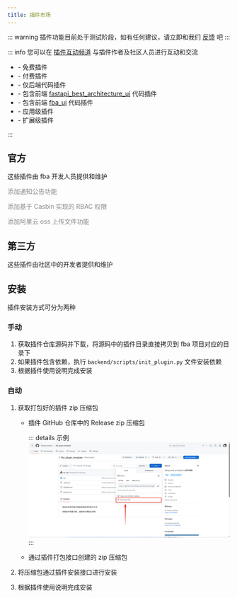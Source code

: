 ```yaml
---
title: 插件市场
---
```


::: warning
插件功能目前处于测试阶段，如有任何建议，请立即和我们 [反馈](https://discord.com/channels/1185035164577972344/1332032404663046204)
吧
:::

::: info
您可以在 [插件互动频道](https://discord.gg/5SDAZgDya9) 与插件作者及社区人员进行互动和交流

- <Badge type="info" text="free" /> - 免费插件
- <Badge type="danger" text="pay" /> - 付费插件
- <Badge type="tip" text="fba" /> - 仅后端代码插件
- <Badge text="fba-arco" color="#4582ff"/> - 包含前端 [fastapi_best_architecture_ui](https://github.com/fastapi-practices/fastapi_best_architecture_ui) 代码插件
- <Badge text="fba-vben" color="#c178ec"/> - 包含前端 [fba_ui](https://github.com/fastapi-practices/fba_ui) 代码插件
- <Badge text="app" color="#ff9900"/> - 应用级插件
- <Badge text="app-extra" color="#11aa00"/> - 扩展级插件

:::

## 官方

这些插件由 fba 开发人员提供和维护

<CardGrid>
  <LinkCard icon="fe:notice-active" title="通知公告" href="https://discord.com/channels/1185035164577972344/1336557178437373984">
    <p style="color: #898989;">添加通知公告功能</p>
    <span>
    <Badge type="info" text="free" />
    <Badge type="tip" text="fba" />
    <Badge text="app-extra" color="#11aa00"/>
    </span>
  </LinkCard>
  <LinkCard icon="solar:user-check-bold" title="Casbin-RBAC" href="https://discord.com/channels/1185035164577972344/1340300371251302451">
    <p style="color: #898989;">添加基于 Casbin 实现的 RBAC 权限</p>
    <span>
    <Badge type="info" text="free" />
    <Badge type="tip" text="fba" />
    <Badge text="app-extra" color="#11aa00"/>
    </span>
  </LinkCard>
  <LinkCard icon="ant-design:aliyun-outlined" title="阿里云 oss" href="https://discord.com/channels/1185035164577972344/1342478204400832593">
    <p style="color: #898989;">添加阿里云 oss 上传文件功能</p>
    <span>
    <Badge type="info" text="free" />
    <Badge type="tip" text="fba" />
    <Badge text="app-extra" color="#11aa00"/>
    </span>
  </LinkCard>
</CardGrid>

## 第三方

这些插件由社区中的开发者提供和维护

<CardGrid>
  <Card title="空空如也">
  </Card>
</CardGrid>

## 安装

插件安装方式可分为两种

### 手动

1. 获取插件仓库源码并下载，将源码中的插件目录直接拷贝到 fba 项目对应的目录下
2. 如果插件包含依赖，执行 `backend/scripts/init_plugin.py` 文件安装依赖
3. 根据插件使用说明完成安装

### 自动

1. 获取打包好的插件 zip 压缩包

    - 插件 GitHub 仓库中的 Release zip 压缩包

      ::: details 示例
      ![cg1](/images/plugin_zip.png)
      :::

    - 通过插件打包接口创建的 zip 压缩包

2. 将压缩包通过插件安装接口进行安装
3. 根据插件使用说明完成安装
